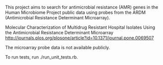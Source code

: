 This project aims to search for antimicrobial resistance (AMR) genes in
the Human Microbiome Project public data using probes from the
ARDM (Antimicrobial Resistance Determinant Microarray).

Molecular Characterization of Multidrug Resistant Hospital Isolates Using the Antimicrobial Resistance Determinant Microarray
http://journals.plos.org/plosone/article?id=10.1371/journal.pone.0069507

The microarray probe data is not available publicly.

To run tests, run ./run_unit_tests.rb.
